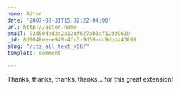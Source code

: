 ```yaml
---
name: Aitor
date: '2007-08-31T15:32:22-04:00'
url: http://aitor.name
email: 93d50ded2a2a128f627ab3af12dd9619
_id: 8d9048ee-e949-4fc3-9d59-dc9dbda43898
slug: "/its_all_text_v06/"
template: comment

---
```


Thanks, thanks, thanks, thanks... for this great extension!
